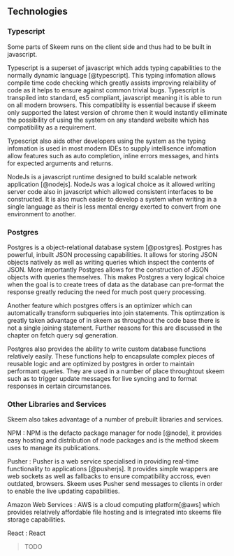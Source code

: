 ## Technologies

### Typescript

Some parts of Skeem runs on the client side and thus had to be built in javascript.

Typescript is a superset of javascript which adds typing capabilities to the normally dynamic language [@typescript]. This typing infomation allows compile time code checking which greatly assists improving relaibility of code as it helps to ensure against common trivial bugs. Typescript is transpiled into standard, es5 compliant, javascript meaning it is able to run on all modern browsers. This compatibility is essential because if skeem only supported the latest version of chrome then it would instantly elliminate the possibility of using the system on any standard website which has compatibility as a requirement.

Typescript also aids other developers using the system as the typing infomation is used in most modern IDEs to supply intellisence infomation allow features such as auto completion, inline errors messages, and hints for expected arguments and returns.

NodeJs is a javascript runtime designed to build scalable network application [@nodejs]. NodeJs was a logical choice as it allowed writing server code also in javascript which allowed consistent interfaces to be constructed. It is also much easier to develop a system when writing in a single language as their is less mental energy exerted to convert from one environment to another.

### Postgres

Postgres is a object-relational database system [@postgres]. Postgres has powerful, inbuilt JSON processing capabilities. It allows for storing JSON objects natively as well as writing queries which inspect the contents of JSON. More importantly Postgres allows for the construction of JSON objects with queries themselves. This makes Postgres a very logical choice when the goal is to create trees of data as the database can pre-format the response greatly reducing the need for much post query processing.

Another feature which postgres offers is an optimizer which can automatically transform subqueries into join statements. This optimzation is greatly taken advantage of in skeem as throughout the code base there is not a single joining statement. Further reasons for this are discussed in the chapter on fetch query sql generation.

Postgres also provides the ability to write custom database functions relatively easily. These functions help to encapsulate complex pieces of reusable logic and are optimized by postgres in order to maintain performant queries. They are used in a number of place throughtout skeem such as to trigger update messages for live syncing and to format responses in certain circumstances.

### Other Libraries and Services

Skeem also takes advantage of a number of prebuilt libraries and services.

NPM
: NPM is the defacto package manager for node [@node], it provides easy hosting and distribution of node packages and is the method skeem uses to manage its publications.

Pusher
: Pusher is a web service specialised in providing real-time functionality to applications [@pusherjs]. It provides simple wrappers are web sockets as well as fallbacks to ensure compatibility accross, even outdated, browsers. Skeem uses Pusher send messages to clients in order to enable the live updating capabilities.

Amazon Web Services
: AWS is a cloud computing platform[@aws] which provides relatively affordable file hosting and is integrated into skeems file storage capabilities.

React
: React

> TODO
